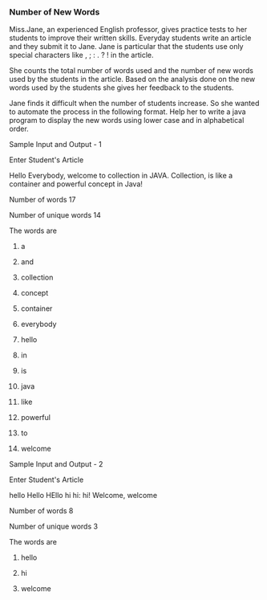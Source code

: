 ### Number of New Words

Miss.Jane, an experienced English professor, gives practice tests to her students to improve their written skills. Everyday students write an article and they submit it to Jane. Jane is particular that the students use only special characters like , ; : . ? ! in the article.

She counts the total number of words used and the number of new words used by the students in the article. Based on the analysis done on the new words used by the students she gives her feedback to the students.  

Jane finds it difficult when the number of students increase. So she wanted to automate the process in the following format. Help her to write a java program to display the new words using lower case and in alphabetical order.

 

Sample Input and Output - 1

Enter Student's Article

Hello Everybody, welcome to collection in JAVA. Collection, is like a container and powerful concept in Java!

Number of words 17

Number of unique words 14

The words are

1. a

2. and

3. collection

4. concept

5. container

6. everybody

7. hello

8. in

9. is

10. java

11. like

12. powerful

13. to

14. welcome



Sample Input and Output - 2

Enter Student's Article

hello Hello HEllo hi hi: hi! Welcome,   welcome

Number of words 8

Number of unique words 3

The words are

1. hello

2. hi

3. welcome

